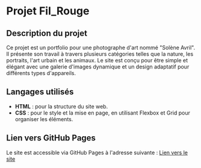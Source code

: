 # Projet Fil_Rouge

## Description du projet

Ce projet est un portfolio pour une photographe d'art nommé "Solène Avril". Il présente son travail à travers plusieurs catégories telles que la nature, les portraits, l'art urbain et les animaux. Le site est conçu pour être simple et élégant avec une galerie d'images dynamique et un design adaptatif pour différents types d'appareils.

## Langages utilisés

- **HTML** : pour la structure du site web.
- **CSS** : pour le style et la mise en page, en utilisant Flexbox et Grid pour organiser les éléments.

## Lien vers GitHub Pages

Le site est accessible via GitHub Pages à l'adresse suivante : [Lien vers le site](https://votre-lien-github-pages.com)
